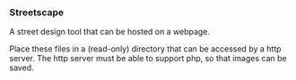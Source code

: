 ### Streetscape

A street design tool that can be hosted on a webpage.

Place these files in a (read-only) directory that can be accessed by a http
server. The http server must be able to support php, so that images can be
saved.
